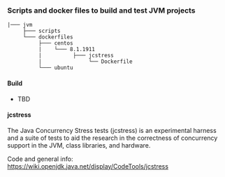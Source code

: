 ### Scripts and docker files to build and test JVM projects


```
|─── jvm
     ├─── scripts
     └─── dockerfiles
          ├─── centos
          |    └─── 8.1.1911
          |          ├─── jcstress
          |               └── Dockerfile
          └─── ubuntu
```

#### Build
- TBD

#### jcstress
The Java Concurrency Stress tests (jcstress) is an experimental harness and a suite of tests to aid the research in the correctness of 
concurrency support in the JVM, class libraries, and hardware.

Code and general info: https://wiki.openjdk.java.net/display/CodeTools/jcstress
